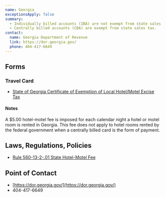 ```yaml
---
name: Georgia
exceptionsApply: false
summary:
  - Individually billed accounts (IBA) are not exempt from state sales tax.
  - Centrally billed accounts (CBA) are exempt from state sales tax.
contact:
  name: Georgia Department of Revenue
  link: https://dor.georgia.gov/
  phone: 404-417-6649
---
```


## Forms

### Travel Card

* [State of Georgia Certificate of Exemption of Local Hotel/Motel Excise Tax](https://sao.georgia.gov/search?search=sog%20hotel%20tax%20exempt&sm_site_name=sao)

#### Notes

A $5.00 hotel-motel fee is imposed for each calendar night a hotel or motel room is rented in Georgia.  This fee does not apply to hotel rooms rented by the federal government when a centrally billed card is the form of payment.

## Laws, Regulations, Policies

* [Rule 560-13-2-.01 State Hotel-Motel Fee](https://rules.sos.ga.gov/gac/560-13-2)

## Point of Contact
- [https://dor.georgia.gov/](https://dor.georgia.gov/)
- 404-417-6649